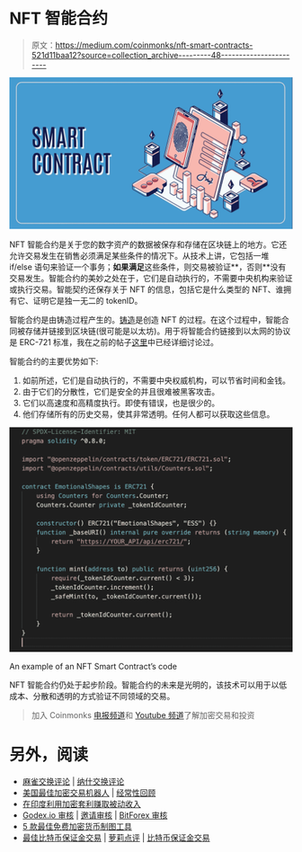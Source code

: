 # NFT 智能合约

> 原文：<https://medium.com/coinmonks/nft-smart-contracts-521d11baa12?source=collection_archive---------48----------------------->

![](img/cb9f9d777be3eecd34da7461178077dd.png)

NFT 智能合约是关于您的数字资产的数据被保存和存储在区块链上的地方。它还允许交易发生在销售必须满足某些条件的情况下。从技术上讲，它包括一堆 if/else 语句来验证一个事务；**如果满足**这些条件，则交易被验证**，否则**没有交易发生。智能合约的美妙之处在于，它们是自动执行的，不需要中央机构来验证或执行交易。智能契约还保存关于 NFT 的信息，包括它是什么类型的 NFT、谁拥有它、证明它是独一无二的 tokenID。

智能合约是由铸造过程产生的。[铸造](https://metaversedmena.substack.com/p/creating-your-nfts?s=w)是创造 NFT 的过程。在这个过程中，智能合同被存储并链接到区块链(很可能是以太坊)。用于将智能合约链接到以太网的协议是 ERC-721 标准，我在之前的帖子[这里](https://metaversedmena.substack.com/p/erc-721-the-nft-token-standard?s=w)中已经详细讨论过。

智能合约的主要优势如下:

1.  如前所述，它们是自动执行的，不需要中央权威机构，可以节省时间和金钱。
2.  由于它们的分散性，它们是安全的并且很难被黑客攻击。
3.  它们以高速度和高精度执行。即使有错误，也是很少的。
4.  他们存储所有的历史交易，使其非常透明。任何人都可以获取这些信息。

![](img/12c0cc65b831d565bfc775f027572667.png)

An example of an NFT Smart Contract’s code

NFT 智能合约仍处于起步阶段。智能合约的未来是光明的，该技术可以用于以低成本、分散和透明的方式验证不同领域的交易。

> 加入 Coinmonks [电报频道](https://t.me/coincodecap)和 [Youtube 频道](https://www.youtube.com/c/coinmonks/videos)了解加密交易和投资

# 另外，阅读

*   [麻雀交换评论](https://coincodecap.com/sparrow-exchange-review) | [纳什交换评论](https://coincodecap.com/nash-exchange-review)
*   [美国最佳加密交易机器人](https://coincodecap.com/crypto-trading-bots-in-the-us) | [经常性回顾](https://coincodecap.com/changelly-review)
*   [在印度利用加密套利赚取被动收入](https://coincodecap.com/crypto-arbitrage-in-india)
*   [Godex.io 审核](/coinmonks/godex-io-review-7366086519fb) | [邀请审核](/coinmonks/invity-review-70f3030c0502) | [BitForex 审核](https://coincodecap.com/bitforex-review)
*   [5 款最佳免费加密货币制图工具](https://coincodecap.com/crypto-charting-tools)
*   [最佳比特币保证金交易](/coinmonks/bitcoin-margin-trading-exchange-bcbfcbf7b8e3) | [萝莉点评](/coinmonks/lolli-review-e6ddc7895ad8) | [比特币保证金交易](https://coincodecap.com/bityard-margin-trading)